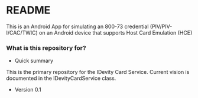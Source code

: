 # README #

This is an Android App for simulating an 800-73 credential (PIV/PIV-I/CAC/TWIC) on an Android device that supports Host Card Emulation (HCE)

### What is this repository for? ###

* Quick summary

This is the primary repository for the IDevity Card Service.  Current vision is documented in the IDevityCardService class.

* Version 0.1
